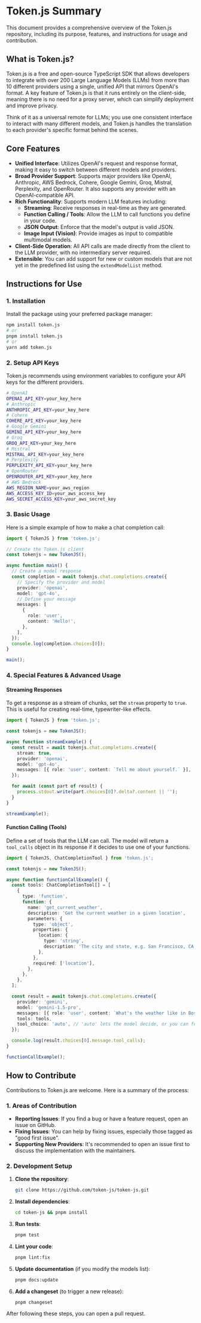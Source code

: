 # Token.js Summary

This document provides a comprehensive overview of the Token.js repository, including its purpose, features, and instructions for usage and contribution.

## What is Token.js?

Token.js is a free and open-source TypeScript SDK that allows developers to integrate with over 200 Large Language Models (LLMs) from more than 10 different providers using a single, unified API that mirrors OpenAI's format. A key feature of Token.js is that it runs entirely on the client-side, meaning there is no need for a proxy server, which can simplify deployment and improve privacy.

Think of it as a universal remote for LLMs; you use one consistent interface to interact with many different models, and Token.js handles the translation to each provider's specific format behind the scenes.

## Core Features

*   **Unified Interface**: Utilizes OpenAI's request and response format, making it easy to switch between different models and providers.
*   **Broad Provider Support**: Supports major providers like OpenAI, Anthropic, AWS Bedrock, Cohere, Google Gemini, Groq, Mistral, Perplexity, and OpenRouter. It also supports any provider with an OpenAI-compatible API.
*   **Rich Functionality**: Supports modern LLM features including:
    *   **Streaming**: Receive responses in real-time as they are generated.
    *   **Function Calling / Tools**: Allow the LLM to call functions you define in your code.
    *   **JSON Output**: Enforce that the model's output is valid JSON.
    *   **Image Input (Vision)**: Provide images as input to compatible multimodal models.
*   **Client-Side Operation**: All API calls are made directly from the client to the LLM provider, with no intermediary server required.
*   **Extensible**: You can add support for new or custom models that are not yet in the predefined list using the `extendModelList` method.

## Instructions for Use

### 1. Installation

Install the package using your preferred package manager:

```bash
npm install token.js
# or
pnpm install token.js
# or
yarn add token.js
```

### 2. Setup API Keys

Token.js recommends using environment variables to configure your API keys for the different providers.

```bash
# OpenAI
OPENAI_API_KEY=your_key_here
# Anthropic
ANTHROPIC_API_KEY=your_key_here
# Cohere
COHERE_API_KEY=your_key_here
# Google Gemini
GEMINI_API_KEY=your_key_here
# Groq
GROQ_API_KEY=your_key_here
# Mistral
MISTRAL_API_KEY=your_key_here
# Perplexity
PERPLEXITY_API_KEY=your_key_here
# OpenRouter
OPENROUTER_API_KEY=your_key_here
# AWS Bedrock
AWS_REGION_NAME=your_aws_region
AWS_ACCESS_KEY_ID=your_aws_access_key
AWS_SECRET_ACCESS_KEY=your_aws_secret_key
```

### 3. Basic Usage

Here is a simple example of how to make a chat completion call:

```typescript
import { TokenJS } from 'token.js';

// Create the Token.js client
const tokenjs = new TokenJS();

async function main() {
  // Create a model response
  const completion = await tokenjs.chat.completions.create({
    // Specify the provider and model
    provider: 'openai',
    model: 'gpt-4o',
    // Define your message
    messages: [
      {
        role: 'user',
        content: 'Hello!',
      },
    ],
  });
  console.log(completion.choices[0]);
}

main();
```

### 4. Special Features & Advanced Usage

#### Streaming Responses
To get a response as a stream of chunks, set the `stream` property to `true`. This is useful for creating real-time, typewriter-like effects.

```typescript
import { TokenJS } from 'token.js';

const tokenjs = new TokenJS();

async function streamExample() {
  const result = await tokenjs.chat.completions.create({
    stream: true,
    provider: 'openai',
    model: 'gpt-4o',
    messages: [{ role: 'user', content: `Tell me about yourself.` }],
  });

  for await (const part of result) {
    process.stdout.write(part.choices[0]?.delta?.content || '');
  }
}

streamExample();
```

#### Function Calling (Tools)
Define a set of tools that the LLM can call. The model will return a `tool_calls` object in its response if it decides to use one of your functions.

```typescript
import { TokenJS, ChatCompletionTool } from 'token.js';

const tokenjs = new TokenJS();

async function functionCallExample() {
  const tools: ChatCompletionTool[] = [
    {
      type: 'function',
      function: {
        name: 'get_current_weather',
        description: 'Get the current weather in a given location',
        parameters: {
          type: 'object',
          properties: {
            location: {
              type: 'string',
              description: 'The city and state, e.g. San Francisco, CA',
            },
          },
          required: ['location'],
        },
      },
    },
  ];

  const result = await tokenjs.chat.completions.create({
    provider: 'gemini',
    model: 'gemini-1.5-pro',
    messages: [{ role: 'user', content: `What's the weather like in Boston?` }],
    tools: tools,
    tool_choice: 'auto', // 'auto' lets the model decide, or you can force a tool call.
  });

  console.log(result.choices[0].message.tool_calls);
}

functionCallExample();
```

## How to Contribute

Contributions to Token.js are welcome. Here is a summary of the process:

### 1. Areas of Contribution
*   **Reporting Issues**: If you find a bug or have a feature request, open an issue on GitHub.
*   **Fixing Issues**: You can help by fixing issues, especially those tagged as "good first issue".
*   **Supporting New Providers**: It's recommended to open an issue first to discuss the implementation with the maintainers.

### 2. Development Setup

1.  **Clone the repository**:
    ```bash
    git clone https://github.com/token-js/token-js.git
    ```
2.  **Install dependencies**:
    ```bash
    cd token-js && pnpm install
    ```
3.  **Run tests**:
    ```bash
    pnpm test
    ```
4.  **Lint your code**:
    ```bash
    pnpm lint:fix
    ```
5.  **Update documentation** (if you modify the models list):
    ```bash
    pnpm docs:update
    ```
6.  **Add a changeset** (to trigger a new release):
    ```bash
    pnpm changeset
    ```

After following these steps, you can open a pull request.
